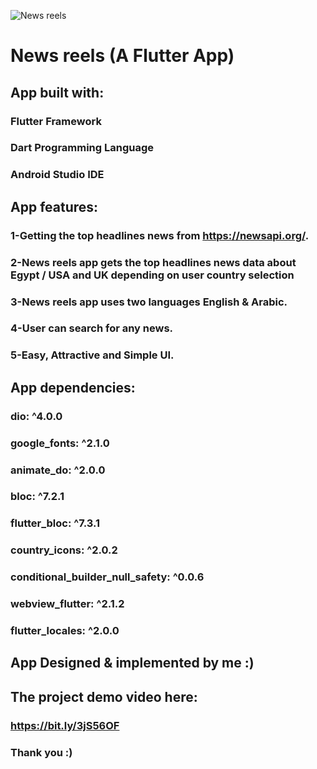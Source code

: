 ![News reels](https://user-images.githubusercontent.com/62621180/140614025-0f9093c0-6e26-4d2e-955a-840dbc91adad.png)
# News reels (A Flutter App)

##  App built with:

###   Flutter Framework
###   Dart Programming Language
###   Android Studio IDE

##  App features:

###  1-Getting the top headlines news from https://newsapi.org/.  
###  2-News reels app gets the top headlines news data about Egypt / USA and UK depending on user country selection
###  3-News reels app uses two languages English & Arabic. 
###  4-User can search for any news.
###  5-Easy, Attractive and Simple UI.

##  App dependencies:

###  dio: ^4.0.0
###  google_fonts: ^2.1.0
###  animate_do: ^2.0.0
###  bloc: ^7.2.1
###  flutter_bloc: ^7.3.1
###  country_icons: ^2.0.2
###  conditional_builder_null_safety: ^0.0.6
###  webview_flutter: ^2.1.2
###  flutter_locales: ^2.0.0

## App Designed & implemented by me :)

## The project demo video here:

### https://bit.ly/3jS56OF

### Thank you :)
